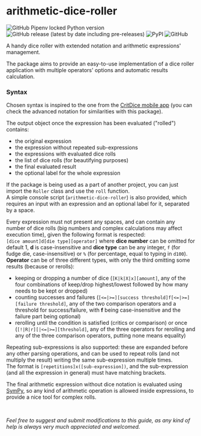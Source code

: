 # arithmetic-dice-roller
![GitHub Pipenv locked Python version](https://img.shields.io/github/pipenv/locked/python-version/Damax00/arithmetic-dice-roller)
![GitHub release (latest by date including pre-releases)](https://img.shields.io/github/v/release/Damax00/arithmetic-dice-roller?include_prereleases)
![PyPI](https://img.shields.io/pypi/v/arithmetic-dice-roller)
![GitHub](https://img.shields.io/github/license/Damax00/arithmetic-dice-roller)

A handy dice roller with extended notation and arithmetic expressions' management.

The package aims to provide an easy-to-use implementation of a dice roller application with multiple operators' options and automatic results calculation.

### Syntax
Chosen syntax is inspired to the one from the [CritDice mobile app](https://www.critdice.com/) (you can check the advanced notation for similarities with this package).

The output object once the expression has been evaluated ("rolled") contains:
- the original expression
- the expression without repeated sub-expressions
- the expressions with evaluated dice rolls
- the list of dice rolls (for beautifying purposes)
- the final evaluated result
- the optional label for the whole expression

If the package is being used as a part of another project, you can just import the `Roller` class and use the `roll` function.  
A simple console script (`arithmetic-dice-roller`) is also provided, which requires an input with an expression and an optional label for it, separated by a space.  

Every expression must not present any spaces, and can contain any number of dice rolls (big numbers and complex calculations may affect execution time), given the following format is respected:  
`[dice amount]d[die type][operator]` where **dice number** can be omitted for default 1, **d** is case-insensitive and **dice type** can be any integer, `f` (for fudge die, case-insensitive) or `%` (for percentage, equal to typing in `d100`).  
**Operator** can be of three different types, with only the third omitting some results (because or rerolls):
- keeping or dropping a number of dice (`[K|k|X|x][amount]`, any of the four combinations of keep/drop highest/lowest followed by how many needs to be kept or dropped)
- counting successes and failures (`[<=|>=][success threshold]f[<=|>=][failure threshold]`, any of the two comparison operators and a threshold for success/failure, with **f** being case-insensitive and the failure part being optional)
- rerolling until the condition is satisfied (critics or comparison) or once (`[!|R|r][|<=|>=][threshold]`, any of the three operators for rerolling and any of the three comparison operators, putting none means equality)

Repeating sub-expressions is also supported: these are expanded before any other parsing operations, and can be used to repeat rolls (and not multiply the result) writing the same sub-expression multiple times.  
The format is `[repetitions]x([sub-expression])`, and the sub-expression (and all the expression in general) must have matching brackets.

The final arithmetic expression without dice notation is evaluated using [SymPy](https://www.sympy.org/en/index.html), so any kind of arithmetic operation is allowed inside expressions, to provide a nice tool for complex rolls.

<br>

_Feel free to suggest and submit modifications to this guide, as any kind of help is always very much appreciated and welcomed._